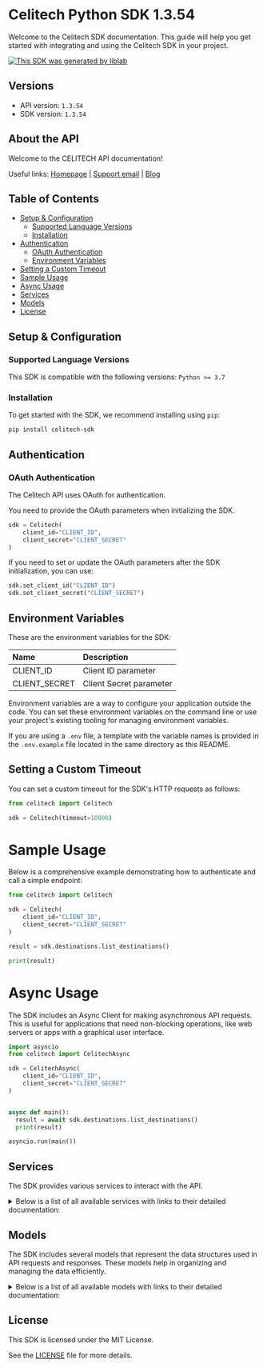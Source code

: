 # Celitech Python SDK 1.3.54

Welcome to the Celitech SDK documentation. This guide will help you get started with integrating and using the Celitech SDK in your project.

[![This SDK was generated by liblab](https://raw.githubusercontent.com/liblaber/liblab-assets/main/assets/built-by-liblab-icon.svg)](https://liblab.com/?utm_source=readme)

## Versions

- API version: `1.3.54`
- SDK version: `1.3.54`

## About the API

Welcome to the CELITECH API documentation!

Useful links: [Homepage](https://www.celitech.com) | [Support email](mailto:support@celitech.com) | [Blog](https://www.celitech.com/blog/)

## Table of Contents

- [Setup & Configuration](#setup--configuration)
  - [Supported Language Versions](#supported-language-versions)
  - [Installation](#installation)
- [Authentication](#authentication)
  - [OAuth Authentication](#oauth-authentication)
  - [Environment Variables](#environment-variables)
- [Setting a Custom Timeout](#setting-a-custom-timeout)
- [Sample Usage](#sample-usage)
- [Async Usage](#async-usage)
- [Services](#services)
- [Models](#models)
- [License](#license)

## Setup & Configuration

### Supported Language Versions

This SDK is compatible with the following versions: `Python >= 3.7`

### Installation

To get started with the SDK, we recommend installing using `pip`:

```bash
pip install celitech-sdk
```

## Authentication

### OAuth Authentication

The Celitech API uses OAuth for authentication.

You need to provide the OAuth parameters when initializing the SDK.

```py
sdk = Celitech(
    client_id="CLIENT_ID",
    client_secret="CLIENT_SECRET"
)
```

If you need to set or update the OAuth parameters after the SDK initialization, you can use:

```py
sdk.set_client_id("CLIENT_ID")
sdk.set_client_secret("CLIENT_SECRET")
```

## Environment Variables

These are the environment variables for the SDK:

| Name          | Description             |
| :------------ | :---------------------- |
| CLIENT_ID     | Client ID parameter     |
| CLIENT_SECRET | Client Secret parameter |

Environment variables are a way to configure your application outside the code. You can set these environment variables on the command line or use your project's existing tooling for managing environment variables.

If you are using a `.env` file, a template with the variable names is provided in the `.env.example` file located in the same directory as this README.

## Setting a Custom Timeout

You can set a custom timeout for the SDK's HTTP requests as follows:

```py
from celitech import Celitech

sdk = Celitech(timeout=10000)
```

# Sample Usage

Below is a comprehensive example demonstrating how to authenticate and call a simple endpoint:

```py
from celitech import Celitech

sdk = Celitech(
    client_id="CLIENT_ID",
    client_secret="CLIENT_SECRET"
)

result = sdk.destinations.list_destinations()

print(result)

```

# Async Usage

The SDK includes an Async Client for making asynchronous API requests. This is useful for applications that need non-blocking operations, like web servers or apps with a graphical user interface.

```py
import asyncio
from celitech import CelitechAsync

sdk = CelitechAsync(
    client_id="CLIENT_ID",
    client_secret="CLIENT_SECRET"
)


async def main():
  result = await sdk.destinations.list_destinations()
  print(result)

asyncio.run(main())
```

## Services

The SDK provides various services to interact with the API.

<details>
<summary>Below is a list of all available services with links to their detailed documentation:</summary>

| Name                                                                 |
| :------------------------------------------------------------------- |
| [DestinationsService](documentation/services/DestinationsService.md) |
| [PackagesService](documentation/services/PackagesService.md)         |
| [PurchasesService](documentation/services/PurchasesService.md)       |
| [ESimService](documentation/services/ESimService.md)                 |
| [IFrameService](documentation/services/IFrameService.md)             |

</details>

## Models

The SDK includes several models that represent the data structures used in API requests and responses. These models help in organizing and managing the data efficiently.

<details>
<summary>Below is a list of all available models with links to their detailed documentation:</summary>

| Name                                                                                            | Description |
| :---------------------------------------------------------------------------------------------- | :---------- |
| [ListDestinationsOkResponse](documentation/models/ListDestinationsOkResponse.md)                |             |
| [ListPackagesOkResponse](documentation/models/ListPackagesOkResponse.md)                        |             |
| [CreatePurchaseV2Request](documentation/models/CreatePurchaseV2Request.md)                      |             |
| [CreatePurchaseV2OkResponse](documentation/models/CreatePurchaseV2OkResponse.md)                |             |
| [ListPurchasesOkResponse](documentation/models/ListPurchasesOkResponse.md)                      |             |
| [CreatePurchaseRequest](documentation/models/CreatePurchaseRequest.md)                          |             |
| [CreatePurchaseOkResponse](documentation/models/CreatePurchaseOkResponse.md)                    |             |
| [TopUpEsimRequest](documentation/models/TopUpEsimRequest.md)                                    |             |
| [TopUpEsimOkResponse](documentation/models/TopUpEsimOkResponse.md)                              |             |
| [EditPurchaseRequest](documentation/models/EditPurchaseRequest.md)                              |             |
| [EditPurchaseOkResponse](documentation/models/EditPurchaseOkResponse.md)                        |             |
| [GetPurchaseConsumptionOkResponse](documentation/models/GetPurchaseConsumptionOkResponse.md)    |             |
| [GetEsimOkResponse](documentation/models/GetEsimOkResponse.md)                                  |             |
| [GetEsimDeviceOkResponse](documentation/models/GetEsimDeviceOkResponse.md)                      |             |
| [GetEsimHistoryOkResponse](documentation/models/GetEsimHistoryOkResponse.md)                    |             |
| [GetEsimMacOkResponse](documentation/models/GetEsimMacOkResponse.md)                            |             |
| [TokenOkResponse](documentation/models/TokenOkResponse.md)                                      |             |
| [ListDestinations_400Response](documentation/models/ListDestinations400Response.md)             |             |
| [ListDestinations_401Response](documentation/models/ListDestinations401Response.md)             |             |
| [ListPackages_400Response](documentation/models/ListPackages400Response.md)                     |             |
| [ListPackages_401Response](documentation/models/ListPackages401Response.md)                     |             |
| [CreatePurchaseV2_400Response](documentation/models/CreatePurchaseV2_400Response.md)            |             |
| [CreatePurchaseV2_401Response](documentation/models/CreatePurchaseV2_401Response.md)            |             |
| [ListPurchases_400Response](documentation/models/ListPurchases400Response.md)                   |             |
| [ListPurchases_401Response](documentation/models/ListPurchases401Response.md)                   |             |
| [CreatePurchase_400Response](documentation/models/CreatePurchase400Response.md)                 |             |
| [CreatePurchase_401Response](documentation/models/CreatePurchase401Response.md)                 |             |
| [TopUpEsim_400Response](documentation/models/TopUpEsim400Response.md)                           |             |
| [TopUpEsim_401Response](documentation/models/TopUpEsim401Response.md)                           |             |
| [EditPurchase_400Response](documentation/models/EditPurchase400Response.md)                     |             |
| [EditPurchase_401Response](documentation/models/EditPurchase401Response.md)                     |             |
| [GetPurchaseConsumption_400Response](documentation/models/GetPurchaseConsumption400Response.md) |             |
| [GetPurchaseConsumption_401Response](documentation/models/GetPurchaseConsumption401Response.md) |             |
| [GetEsim_400Response](documentation/models/GetEsim400Response.md)                               |             |
| [GetEsim_401Response](documentation/models/GetEsim401Response.md)                               |             |
| [GetEsimDevice_400Response](documentation/models/GetEsimDevice400Response.md)                   |             |
| [GetEsimDevice_401Response](documentation/models/GetEsimDevice401Response.md)                   |             |
| [GetEsimHistory_400Response](documentation/models/GetEsimHistory400Response.md)                 |             |
| [GetEsimHistory_401Response](documentation/models/GetEsimHistory401Response.md)                 |             |
| [GetEsimMac_400Response](documentation/models/GetEsimMac400Response.md)                         |             |
| [GetEsimMac_401Response](documentation/models/GetEsimMac401Response.md)                         |             |
| [Token_400Response](documentation/models/Token400Response.md)                                   |             |
| [Token_401Response](documentation/models/Token401Response.md)                                   |             |

</details>

## License

This SDK is licensed under the MIT License.

See the [LICENSE](LICENSE) file for more details.
